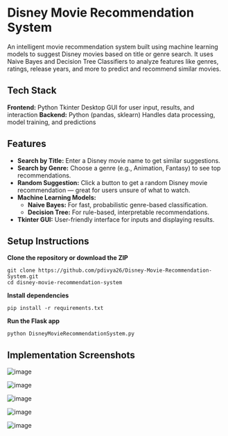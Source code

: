 # Disney Movie Recommendation System

An intelligent movie recommendation system built using machine learning models to suggest Disney movies based on title or genre search. It uses Naive Bayes and Decision Tree Classifiers to analyze features like genres, ratings, release years, and more to predict and recommend similar movies.

## Tech Stack

**Frontend:**	Python Tkinter	Desktop GUI for user input, results, and interaction
**Backend:**	Python (pandas, sklearn)	Handles data processing, model training, and predictions

## Features

- **Search by Title:** Enter a Disney movie name to get similar suggestions.
- **Search by Genre:** Choose a genre (e.g., Animation, Fantasy) to see top recommendations.
- **Random Suggestion:** Click a button to get a random Disney movie recommendation — great for users unsure of what to watch.
- **Machine Learning Models:**
  - **Naive Bayes:** For fast, probabilistic genre-based classification.
  - **Decision Tree:** For rule-based, interpretable recommendations.
- **Tkinter GUI:** User-friendly interface for inputs and displaying results.

## **Setup Instructions**  
 
**Clone the repository or download the ZIP**  
```
git clone https://github.com/pdivya26/Disney-Movie-Recommendation-System.git  
cd disney-movie-recommendation-system  
```


**Install dependencies**  
```
pip install -r requirements.txt
```

**Run the Flask app**  
```
python DisneyMovieRecommendationSystem.py
```

## Implementation Screenshots

![image](https://github.com/user-attachments/assets/c7dab488-beca-4405-9bda-fa35f142b1fa)

![image](https://github.com/user-attachments/assets/0a140fa1-23ca-4c69-ab99-a44e52730d96)

![image](https://github.com/user-attachments/assets/bc2b18b9-fe71-4659-b4da-885cb7724936)

![image](https://github.com/user-attachments/assets/d0faa172-6335-469d-b61b-0390b2d687ff)

![image](https://github.com/user-attachments/assets/c2e7e546-f7a3-4d76-9f07-687cc4ffd02a)
